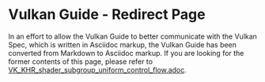 # Vulkan Guide - Redirect Page

In an effort to allow the Vulkan Guide to better communicate with the Vulkan Spec, which is written in Asciidoc markup,
the Vulkan Guide has been converted from Markdown to Asciidoc markup. If you are looking for the former contents of this page, please refer to [VK_KHR_shader_subgroup_uniform_control_flow.adoc](./VK_KHR_shader_subgroup_uniform_control_flow.adoc).
